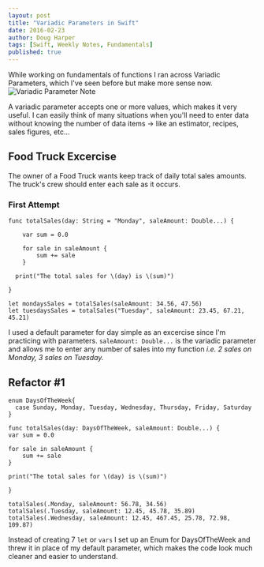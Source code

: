 ```yaml
---
layout: post 
title: "Variadic Parameters in Swift"
date: 2016-02-23
author: Doug Harper
tags: [Swift, Weekly Notes, Fundamentals]
published: true
---
```


While working on fundamentals of functions I ran across Variadic Parameters, which I've seen before but make more sense now.  
![Variadic Parameter Note]({{site.baseurl}}/images/Variadic_Parameters.png)

A variadic parameter accepts one or more values, which makes it very useful.  I can easily think of many situations when you'll need to enter data without knowing the number of data items -> like an estimator, recipes, sales figures, etc...

## Food Truck Excercise

The owner of a Food Truck wants keep track of daily total sales amounts.  The truck's crew should enter each sale as it occurs.

### First Attempt

    func totalSales(day: String = "Monday", saleAmount: Double...) {
        
        var sum = 0.0
    
        for sale in saleAmount {
            sum += sale
        }
    
      print("The total sales for \(day) is \(sum)")
    
    }

    let mondaysSales = totalSales(saleAmount: 34.56, 47.56)
    let tuesdaysSales = totalSales("Tuesday", saleAmount: 23.45, 67.21, 45.21)
    
I used a default parameter for day simple as an excercise since I'm practicing with parameters.  `saleAmount: Double...` is the variadic parameter and allows me to enter any number of sales into my function *i.e. 2 sales on Monday, 3 sales on Tuesday.*

## Refactor #1
    enum DaysOfTheWeek{
      case Sunday, Monday, Tuesday, Wednesday, Thursday, Friday, Saturday
    }
  
    func totalSales(day: DaysOfTheWeek, saleAmount: Double...) {
    var sum = 0.0
    
    for sale in saleAmount {
        sum += sale
    }
    
    print("The total sales for \(day) is \(sum)")
    
    }
    
    totalSales(.Monday, saleAmount: 56.78, 34.56)
    totalSales(.Tuesday, saleAmount: 12.45, 45.78, 35.89)
    totalSales(.Wednesday, saleAmount: 12.45, 467.45, 25.78, 72.98, 109.87)
    
  Instead of creating 7 `let` or `vars` I set up an Enum for DaysOfTheWeek and threw it in place of my default parameter, which makes the code look much cleaner and easier to understand. 





